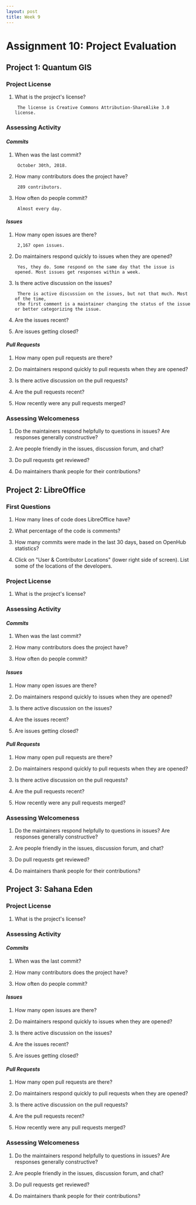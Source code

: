 ```yaml
---
layout: post
title: Week 9
---
```


# Assignment 10: Project Evaluation

## Project 1: Quantum GIS

### Project License
1. What is the project's license?

        The license is Creative Commons Attribution-ShareAlike 3.0 license.

### Assessing Activity
#### *Commits*
1. When was the last commit?

        October 30th, 2018.

2. How many contributors does the project have?

        289 contributors.

3. How often do people commit?

        Almost every day.

#### *Issues*
1. How many open issues are there?

        2,167 open issues.

2. Do maintainers respond quickly to issues when they are opened?

        Yes, they do. Some respond on the same day that the issue is opened. Most issues get responses within a week.

3. Is there active discussion on the issues?

        There is active discussion on the issues, but not that much. Most of the time, 
        the first comment is a maintainer changing the status of the issue or better categorizing the issue.

4. Are the issues recent?

        

5. Are issues getting closed?

        

#### *Pull Requests*
1. How many open pull requests are there?


2. Do maintainers respond quickly to pull requests when they are opened?


3. Is there active discussion on the pull requests?


4. Are the pull requests recent?


5. How recently were any pull requests merged?


### Assessing Welcomeness
1. Do the maintainers respond helpfully to questions in issues? Are responses generally constructive?


2. Are people friendly in the issues, discussion forum, and chat?


3. Do pull requests get reviewed?


4. Do maintainers thank people for their contributions?


## Project 2: LibreOffice

### First Questions
1. How many lines of code does LibreOffice have?


2. What percentage of the code is comments?


3. How many commits were made in the last 30 days, based on OpenHub statistics?


4. Click on "User & Contributor Locations" (lower right side of screen). List some of the locations of the developers.


### Project License
1. What is the project's license?


### Assessing Activity
#### *Commits*
1. When was the last commit?


2. How many contributors does the project have?


3. How often do people commit?


#### *Issues*
1. How many open issues are there?


2. Do maintainers respond quickly to issues when they are opened?


3. Is there active discussion on the issues?


4. Are the issues recent?


5. Are issues getting closed?


#### *Pull Requests*
1. How many open pull requests are there?


2. Do maintainers respond quickly to pull requests when they are opened?


3. Is there active discussion on the pull requests?


4. Are the pull requests recent?


5. How recently were any pull requests merged?


### Assessing Welcomeness
1. Do the maintainers respond helpfully to questions in issues? Are responses generally constructive?


2. Are people friendly in the issues, discussion forum, and chat?


3. Do pull requests get reviewed?


4. Do maintainers thank people for their contributions?


## Project 3: Sahana Eden

### Project License
1. What is the project's license?


### Assessing Activity
#### *Commits*
1. When was the last commit?


2. How many contributors does the project have?


3. How often do people commit?


#### *Issues*
1. How many open issues are there?


2. Do maintainers respond quickly to issues when they are opened?


3. Is there active discussion on the issues?


4. Are the issues recent?


5. Are issues getting closed?


#### *Pull Requests*
1. How many open pull requests are there?


2. Do maintainers respond quickly to pull requests when they are opened?


3. Is there active discussion on the pull requests?


4. Are the pull requests recent?


5. How recently were any pull requests merged?


### Assessing Welcomeness
1. Do the maintainers respond helpfully to questions in issues? Are responses generally constructive?


2. Are people friendly in the issues, discussion forum, and chat?


3. Do pull requests get reviewed?


4. Do maintainers thank people for their contributions?
